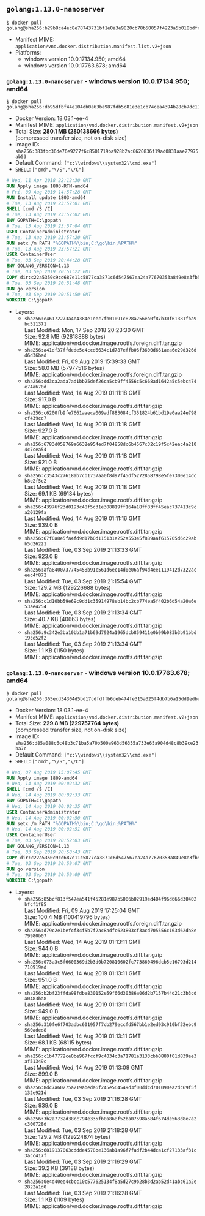 ## `golang:1.13.0-nanoserver`

```console
$ docker pull golang@sha256:b29b8ca4ec8e78743731bf1e0a3e9820cb78b50057f4223a5b018bdfc46febc9
```

-	Manifest MIME: `application/vnd.docker.distribution.manifest.list.v2+json`
-	Platforms:
	-	windows version 10.0.17134.950; amd64
	-	windows version 10.0.17763.678; amd64

### `golang:1.13.0-nanoserver` - windows version 10.0.17134.950; amd64

```console
$ docker pull golang@sha256:db95dfbf44e104db0a63ba987fdb5c81e3e1cb74cea4394b28cb7dc115aedb26
```

-	Docker Version: 18.03.1-ee-4
-	Manifest MIME: `application/vnd.docker.distribution.manifest.v2+json`
-	Total Size: **280.1 MB (280138666 bytes)**  
	(compressed transfer size, not on-disk size)
-	Image ID: `sha256:383fbc36de76e9277f6c8501719ba928b2ac6620836f19ad0831aae27975ab53`
-	Default Command: `["c:\\windows\\system32\\cmd.exe"]`
-	`SHELL`: `["cmd","\/S","\/C"]`

```dockerfile
# Wed, 11 Apr 2018 22:12:30 GMT
RUN Apply image 1803-RTM-amd64
# Fri, 09 Aug 2019 14:57:28 GMT
RUN Install update 1803-amd64
# Tue, 13 Aug 2019 23:57:01 GMT
SHELL [cmd /S /C]
# Tue, 13 Aug 2019 23:57:02 GMT
ENV GOPATH=C:\gopath
# Tue, 13 Aug 2019 23:57:04 GMT
USER ContainerAdministrator
# Tue, 13 Aug 2019 23:57:20 GMT
RUN setx /m PATH "%GOPATH%\bin;C:\go\bin;%PATH%"
# Tue, 13 Aug 2019 23:57:21 GMT
USER ContainerUser
# Tue, 03 Sep 2019 20:44:28 GMT
ENV GOLANG_VERSION=1.13
# Tue, 03 Sep 2019 20:51:22 GMT
COPY dir:c22a5350c9cd687e11c5877ca3871c6d547567ea24a77670353a849e8e3fb57e in C:\go 
# Tue, 03 Sep 2019 20:51:48 GMT
RUN go version
# Tue, 03 Sep 2019 20:51:50 GMT
WORKDIR C:\gopath
```

-	Layers:
	-	`sha256:e46172273a4e4384e1eec7fb01091c828a256ea0f87b30f61381fba9bc511371`  
		Last Modified: Mon, 17 Sep 2018 20:23:30 GMT  
		Size: 92.8 MB (92818888 bytes)  
		MIME: application/vnd.docker.image.rootfs.foreign.diff.tar.gzip
	-	`sha256:a41df37ffdede5c4ccd6634c1d787effb06f3600d661aea6e29d326dd6d36bad`  
		Last Modified: Fri, 09 Aug 2019 15:39:33 GMT  
		Size: 58.0 MB (57977516 bytes)  
		MIME: application/vnd.docker.image.rootfs.foreign.diff.tar.gzip
	-	`sha256:dd3ca2ada7ad1bb25def26ca5cb9ff4556c5c668ad1642a5c5ebc474e74a670d`  
		Last Modified: Wed, 14 Aug 2019 01:11:18 GMT  
		Size: 917.0 B  
		MIME: application/vnd.docker.image.rootfs.diff.tar.gzip
	-	`sha256:c6200fb9fe7661aaeca009adf883084cf351824b61bd19e0aa24e798cf439cc7`  
		Last Modified: Wed, 14 Aug 2019 01:11:18 GMT  
		Size: 927.0 B  
		MIME: application/vnd.docker.image.rootfs.diff.tar.gzip
	-	`sha256:6783d058769a6632e954ed7f04858dc6b4567c32c19f5c42eac4a2104c7cea54`  
		Last Modified: Wed, 14 Aug 2019 01:11:18 GMT  
		Size: 921.0 B  
		MIME: application/vnd.docker.image.rootfs.diff.tar.gzip
	-	`sha256:c3543c27618ab7cb1737aa0f8d97f45df5272858798e5fe7300e14dcb8e2f5c2`  
		Last Modified: Wed, 14 Aug 2019 01:11:18 GMT  
		Size: 69.1 KB (69134 bytes)  
		MIME: application/vnd.docker.image.rootfs.diff.tar.gzip
	-	`sha256:43976f23d0193c48f5c31e308819ff164a18ff83ff45eac737413c9ca20129fa`  
		Last Modified: Wed, 14 Aug 2019 01:11:16 GMT  
		Size: 939.0 B  
		MIME: application/vnd.docker.image.rootfs.diff.tar.gzip
	-	`sha256:67f0a8e5fa4fd9d17b0d115131e252a55345f889aaf615705d6c29abb5d26221`  
		Last Modified: Tue, 03 Sep 2019 21:13:33 GMT  
		Size: 923.0 B  
		MIME: application/vnd.docker.image.rootfs.diff.tar.gzip
	-	`sha256:afa8400737745458b91c561d6ec14d0e06af94d4ee1119412d7322aceec4f872`  
		Last Modified: Tue, 03 Sep 2019 21:15:54 GMT  
		Size: 129.2 MB (129226688 bytes)  
		MIME: application/vnd.docker.image.rootfs.diff.tar.gzip
	-	`sha256:c1d10bb59e69c9dd1c35914978eb14bc2cb774ea5f402b6d54a20a6e53ae4254`  
		Last Modified: Tue, 03 Sep 2019 21:13:34 GMT  
		Size: 40.7 KB (40663 bytes)  
		MIME: application/vnd.docker.image.rootfs.diff.tar.gzip
	-	`sha256:9c342e3ba10bb1a71b69d7924a1965dcb859411e0b99b083b3b91bbd19ce52f2`  
		Last Modified: Tue, 03 Sep 2019 21:13:34 GMT  
		Size: 1.1 KB (1150 bytes)  
		MIME: application/vnd.docker.image.rootfs.diff.tar.gzip

### `golang:1.13.0-nanoserver` - windows version 10.0.17763.678; amd64

```console
$ docker pull golang@sha256:365ecd34304d5bd17cdfdffb6deb474fe315a325f4db7b6a15dd9edbe7922f40
```

-	Docker Version: 18.03.1-ee-4
-	Manifest MIME: `application/vnd.docker.distribution.manifest.v2+json`
-	Total Size: **229.8 MB (229757764 bytes)**  
	(compressed transfer size, not on-disk size)
-	Image ID: `sha256:d85a088c6c48b3c71ba5a70b500a963d56355a733e65a904d48c8b39ce23ba7c`
-	Default Command: `["c:\\windows\\system32\\cmd.exe"]`
-	`SHELL`: `["cmd","\/S","\/C"]`

```dockerfile
# Wed, 07 Aug 2019 15:07:45 GMT
RUN Apply image 1809-amd64
# Wed, 14 Aug 2019 00:02:32 GMT
SHELL [cmd /S /C]
# Wed, 14 Aug 2019 00:02:33 GMT
ENV GOPATH=C:\gopath
# Wed, 14 Aug 2019 00:02:35 GMT
USER ContainerAdministrator
# Wed, 14 Aug 2019 00:02:50 GMT
RUN setx /m PATH "%GOPATH%\bin;C:\go\bin;%PATH%"
# Wed, 14 Aug 2019 00:02:51 GMT
USER ContainerUser
# Tue, 03 Sep 2019 20:52:03 GMT
ENV GOLANG_VERSION=1.13
# Tue, 03 Sep 2019 20:58:43 GMT
COPY dir:c22a5350c9cd687e11c5877ca3871c6d547567ea24a77670353a849e8e3fb57e in C:\go 
# Tue, 03 Sep 2019 20:59:07 GMT
RUN go version
# Tue, 03 Sep 2019 20:59:09 GMT
WORKDIR C:\gopath
```

-	Layers:
	-	`sha256:85bcf813f547ea541f45281e987b5006b02919ed404f96d666d30402bfcf1f85`  
		Last Modified: Fri, 09 Aug 2019 17:25:04 GMT  
		Size: 100.4 MB (100419796 bytes)  
		MIME: application/vnd.docker.image.rootfs.foreign.diff.tar.gzip
	-	`sha256:d79c2e1befcf34f5b7f2ac8adfc623803cf3acd705556c163d62da8e79980b07`  
		Last Modified: Wed, 14 Aug 2019 01:13:11 GMT  
		Size: 944.0 B  
		MIME: application/vnd.docker.image.rootfs.diff.tar.gzip
	-	`sha256:073a3c5f6600369d2b3d0b720810602fc773860496dcb5e16793d214710919ad`  
		Last Modified: Wed, 14 Aug 2019 01:13:11 GMT  
		Size: 951.0 B  
		MIME: application/vnd.docker.image.rootfs.diff.tar.gzip
	-	`sha256:b2bf23ffda98fdbe830152e59f66d30386a06d2b7157b44d21c3b3cda0483ba8`  
		Last Modified: Wed, 14 Aug 2019 01:13:11 GMT  
		Size: 949.0 B  
		MIME: application/vnd.docker.image.rootfs.diff.tar.gzip
	-	`sha256:310fe6f703adbc601957f7cb279eccfd567bb1e2ed93c910bf32ebc9560aded8`  
		Last Modified: Wed, 14 Aug 2019 01:13:11 GMT  
		Size: 68.1 KB (68115 bytes)  
		MIME: application/vnd.docker.image.rootfs.diff.tar.gzip
	-	`sha256:c1b47772ce0be967fccf9c4034c3a71781a3133cbb0880f01d839ee3af51349c`  
		Last Modified: Wed, 14 Aug 2019 01:13:09 GMT  
		Size: 899.0 B  
		MIME: application/vnd.docker.image.rootfs.diff.tar.gzip
	-	`sha256:8dc7a60275a219abeda6f245e564549d3f00ddcd701090ea2dc69f5f132e921d`  
		Last Modified: Tue, 03 Sep 2019 21:16:28 GMT  
		Size: 939.0 B  
		MIME: application/vnd.docker.image.rootfs.diff.tar.gzip
	-	`sha256:3b2a7732d38cc794e335fb0a868f52ba07598a584f674de563d8e7a2c300728d`  
		Last Modified: Tue, 03 Sep 2019 21:18:28 GMT  
		Size: 129.2 MB (129224874 bytes)  
		MIME: application/vnd.docker.image.rootfs.diff.tar.gzip
	-	`sha256:6819137063cddde4578be136ab1a96f7fadf2b44dca1cf27133af31c3acc417f`  
		Last Modified: Tue, 03 Sep 2019 21:16:29 GMT  
		Size: 39.2 KB (39188 bytes)  
		MIME: application/vnd.docker.image.rootfs.diff.tar.gzip
	-	`sha256:0e4d40ee4cbcc10c577625134f8a5d27c9b28b3d2ab52d41abc61a2e2822a1d0`  
		Last Modified: Tue, 03 Sep 2019 21:16:28 GMT  
		Size: 1.1 KB (1109 bytes)  
		MIME: application/vnd.docker.image.rootfs.diff.tar.gzip
